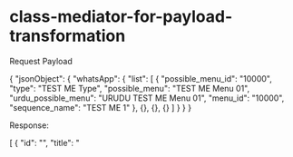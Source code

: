 # class-mediator-for-payload-transformation


Request Payload

{
  "jsonObject": {
    "whatsApp": {
        "list": [
            {
                "possible_menu_id": "10000",
                "type": "TEST ME Type",
                "possible_menu": "TEST ME Menu 01",
                "urdu_possible_menu": "URUDU TEST ME Menu 01",
                "menu_id": "10000",
                "sequence_name": "TEST ME 1"
            },
            {}, {}, {}
        ]
    }
  }
}



Response: 

[
                        {
                            "id": "<id>",
                            "title": "<title>"
                        },
                     {}, {}, {}
                    ]
